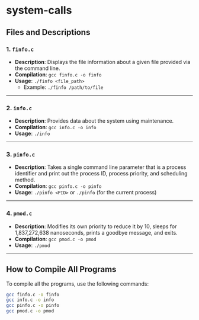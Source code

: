 # system-calls

## Files and Descriptions

### 1. **`finfo.c`**
- **Description**: Displays the file information about a given file provided via the command line.
- **Compilation**: `gcc finfo.c -o finfo`
- **Usage**: `./finfo <file_path>`
  - Example: `./finfo /path/to/file`

---

### 2. **`info.c`**
- **Description**: Provides data about the system using maintenance.
- **Compilation**: `gcc info.c -o info`
- **Usage**: `./info`

---

### 3. **`pinfo.c`**
- **Description**: Takes a single command line parameter that is a process identifier and print out the process ID, process priority, and scheduling method. 
- **Compilation**: `gcc pinfo.c -o pinfo`
- **Usage**: `./pinfo <PID>` or `./pinfo` (for the current process)

---

### 4. **`pmod.c`**
- **Description**: Modifies its own priority to reduce it by 10, sleeps for 1,837,272,638 nanoseconds, prints a goodbye message, and exits.
- **Compilation**: `gcc pmod.c -o pmod`
- **Usage**: `./pmod`

---

## How to Compile All Programs

To compile all the programs, use the following commands:

```bash
gcc finfo.c -o finfo
gcc info.c -o info
gcc pinfo.c -o pinfo
gcc pmod.c -o pmod
